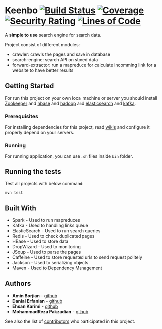 # Keenbo [![Build Status](https://travis-ci.com/nimbo3/Keenbo.svg?branch=master)](https://travis-ci.com/nimbo3/Keenbo) [![Coverage](https://sonarcloud.io/api/project_badges/measure?project=nimbo3_Keenbo&metric=coverage)](https://sonarcloud.io/dashboard?id=nimbo3_Keenbo) [![Security Rating](https://sonarcloud.io/api/project_badges/measure?project=nimbo3_Keenbo&metric=security_rating)](https://sonarcloud.io/dashboard?id=nimbo3_Keenbo) [![Lines of Code](https://sonarcloud.io/api/project_badges/measure?project=nimbo3_Keenbo&metric=ncloc)](https://sonarcloud.io/dashboard?id=nimbo3_Keenbo)

A **simple to use** search engine for search data.


Project consist of different modules:
* crawler: crawls the pages and save in database
* search-engine: search API on stored data
* forward-extractor: run a mapreduce for calculate incomming link for a website to have better results

## Getting Started

For run this project on your own local machine or server you should install [Zookeeper](https://github.com/nimbo3/Keenbo/wiki/Setup-Zookeeper-on-cluster) and [hbase](https://github.com/nimbo3/Keenbo/wiki/Setup-HBase-1.2.4-in-multi-node-cluster) and [hadoop](https://github.com/nimbo3/Keenbo/wiki/Setup-Hadoop-2.7.7-in-multi-node-cluster) and [elasticsearch](https://github.com/nimbo3/Keenbo/wiki/Setup-ElasticSearch) and [kafka](https://github.com/nimbo3/Keenbo/wiki/Setup-Kafka-on-cluster ).

### Prerequisites

For installing dependencies for this project, read [wikis](https://github.com/nimbo3/Keenbo/wiki) and configure it properly depend on your servers.

### Running

For running application, you can use `.sh` files inside `bin` folder.

## Running the tests

Test all projects with below command: 
```
mvn test
```

## Built With

* Spark - Used to run mapreduces
* Kafka - Used to handling links queue 
* ElasticSearch - Used to run search queries
* Redis - Used to check duplicated pages
* HBase - Used to store data 
* DropWizard - Used to monitoring
* JSoup - Used to parse the pages
* Caffeine - Used to store requested urls to send request politely
* Jackson - Used to serializing objects
* Maven - Used to Dependency Management

## Authors
* **Amin Borjian** - [github](https://github.com/Borjianamin98)
* **Danial Erfanian** - [github](https://github.com/DanialErfanian)
* **Ehsan Karimi** - [github](https://github.com/karimiehsan90)
* **MohammadReza Pakzadian** - [github](https://github.com/mrp-78)


See also the list of [contributors](https://github.com/nimbo3/Keenbo/graphs/contributors) who participated in this project.
